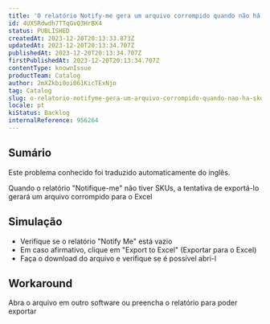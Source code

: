 ```yaml
---
title: 'O relatório Notify-me gera um arquivo corrompido quando não há SKUs encontrados'
id: 4UXSRdwdh7TTqGvQ3HrBX4
status: PUBLISHED
createdAt: 2023-12-20T20:13:33.873Z
updatedAt: 2023-12-20T20:13:34.707Z
publishedAt: 2023-12-20T20:13:34.707Z
firstPublishedAt: 2023-12-20T20:13:34.707Z
contentType: knownIssue
productTeam: Catalog
author: 2mXZkbi0oi061KicTExNjo
tag: Catalog
slug: o-relatorio-notifyme-gera-um-arquivo-corrompido-quando-nao-ha-skus-encontrados
locale: pt
kiStatus: Backlog
internalReference: 956264
---
```


## Sumário

<div class="alert alert-info">
  <p>Este problema conhecido foi traduzido automaticamente do inglês.</p>
</div>


Quando o relatório "Notifique-me" não tiver SKUs, a tentativa de exportá-lo gerará um arquivo corrompido para o Excel

## Simulação



- Verifique se o relatório "Notify Me" está vazio
- Em caso afirmativo, clique em "Export to Excel" (Exportar para o Excel)
- Faça o download do arquivo e verifique se é possível abri-l

## Workaround


Abra o arquivo em outro software ou preencha o relatório para poder exportar





